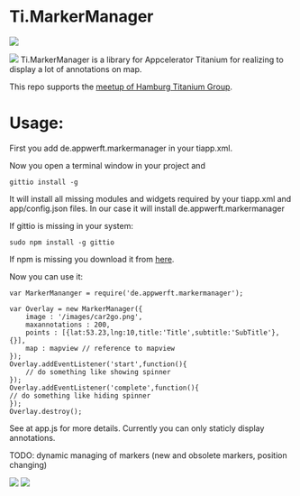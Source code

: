 Ti.MarkerManager
================

![](https://github.com/AppWerft/Ti.MarkerManager/raw/master/markermanager.gif)


![](http://photos4.meetupstatic.com/photos/event/4/2/e/2/global_88937122.jpeg) Ti.MarkerManager is a library for Appcelerator Titanium for realizing to display a lot of annotations on map.

This repo supports the [meetup of Hamburg Titanium Group](http://www.meetup.com/de/Hamburg-Titanium/events/223965086/).

Usage:
======


First you add de.appwerft.markermanager in your tiapp.xml.

Now you open a terminal window in your project and
~~~
gittio install -g 
~~~


It will install all missing modules and widgets required by your tiapp.xml and app/config.json files. In our case it will install de.appwerft.markermanager

If gittio is missing in your system:

~~~
sudo npm install -g gittio
~~~

If npm is missing you download it from [here](http://coolestguidesontheplanet.com/installing-node-js-osx-10-9-mavericks/).


Now you can use it:
~~~
var MarkerMananger = require('de.appwerft.markermanager');

var Overlay = new MarkerManager({
    image : '/images/car2go.png',
    maxannotations : 200,
    points : [{lat:53.23,lng:10,title:'Title',subtitle:'SubTitle'},{}],
    map : mapview // reference to mapview
});
Overlay.addEventListener('start',function(){
    // do something like showing spinner
});
Overlay.addEventListener('complete',function(){
// do something like hiding spinner
});
Overlay.destroy();   
~~~

See at app.js for more details. Currently you can only staticly display annotations. 

TODO: dynamic managing of markers (new and obsolete markers, position changing)

![](https://raw.githubusercontent.com/AppWerft/Ti.MarkerManager/master/screens/Screenshot_2015-05-26-15-25-29.png)
![](https://raw.githubusercontent.com/AppWerft/Ti.MarkerManager/master/screens/Screenshot_2015-05-26-15-25-20.png)
